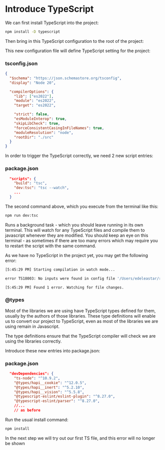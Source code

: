 # Introduce TypeScript

We can first install TypeScript into the project:

~~~bash
npm install -D typescript
~~~

Then bring in this TypeScript configuration to the root of the project:

This new configuration file will define TypeScript setting for the project:

### tsconfig.json

~~~json
{
  "$schema": "https://json.schemastore.org/tsconfig",
  "display": "Node 20",

  "compilerOptions": {
    "lib": ["es2022"],
    "module": "es2022",
    "target": "es2022",

    "strict": false,
    "esModuleInterop": true,
    "skipLibCheck": true,
    "forceConsistentCasingInFileNames": true,
    "moduleResolution": "node",
    "rootDir": "./src"
  }
}
~~~

In order to trigger the TypeScript correctly, we need 2 new script entries:

### package.json

~~~json
  "scripts": {
    "build": "tsc",
    "dev:tsc": "tsc --watch",
    ...
  }
~~~

The second command above, which you execute from the terminal like this:

~~~bash
npm run dev:tsc
~~~

Runs a background task - which you should leave running in its own terminal. This will watch for any TypeScript files and compile them to javascript whenever they are modified. You should keep an eye on this terminal - as sometimes if there are too many errors which may require you to restart the script with the same command.

As we have no TypeScript in the project yet, you may get the following error:

~~~bash
[5:45:29 PM] Starting compilation in watch mode...

error TS18003: No inputs were found in config file '/Users/edeleastar/repos/modules/hdip/2023/prj/full-stack/donation-hapi-2024/donation-hapi-02-web-test/tsconfig.json'. Specified 'include' paths were '["**/*"]' and 'exclude' paths were '[]'.

[5:45:29 PM] Found 1 error. Watching for file changes.
~~~

### @types

Most of the libraries we are using have TypeScript types defined for them, usually by the authors of those libraries. These type definitions will enable us to convert our project to TypeScript, even as most of the libraries we are using remain in Javascript. 

The type definitions ensure that the TypeScript compiler will check we are using the libraries correctly.

Introduce these new entries into package.json:

### package.json

~~~json
  "devDependencies": {
    "ts-node": "^10.9.2",
    "@types/hapi__cookie": "^12.0.5",
    "@types/hapi__inert": "^5.2.10",
    "@types/hapi__vision": "^5.5.8",
    "@typescript-eslint/eslint-plugin": "^8.27.0",
    "@typescript-eslint/parser": "^8.27.0",
    //...
    // as before
~~~

Run the usual install command:

~~~bash
npm install
~~~

In the next step we will try out our first TS file, and this error will no longer be shown
